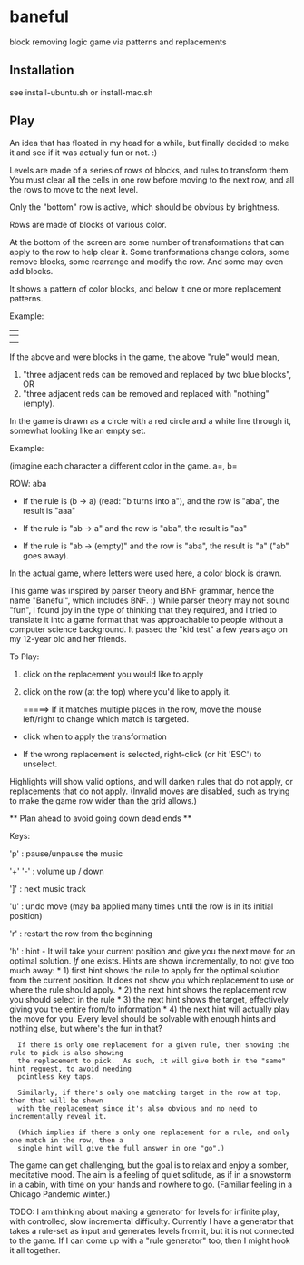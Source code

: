 # baneful
block removing logic game via patterns and replacements

Installation
------------
see install-ubuntu.sh or install-mac.sh


Play
----
An idea that has floated in my head for a while, but finally decided
to make it and see if it was actually fun or not.  :)


Levels are made of a series of rows of blocks, and rules to transform
them.  You must clear all the cells in one row before moving to the 
next row, and all the rows to move to the next level.

Only the "bottom" row is active, which should be obvious by brightness.

Rows are made of blocks of various color.

At the bottom of the screen are some number of transformations that
can apply to the row to help clear it.  Some tranformations change
colors, some remove blocks, some rearrange and modify the row.  And
some may even add blocks.

It shows a pattern of color blocks, and below it one or more replacement patterns.

Example:

| <RED><RED><RED> |
|-----------------|
| <BLUE><BLUE>    |
| <empty>         |

If the above <RED> and <BLUE> were blocks in the game, the above
"rule" would mean, 
1) "three adjacent reds can be removed and replaced by two blue blocks", OR
2) "three adjacent reds can be removed and replaced with "nothing" (empty).

In the game <Empty> is drawn as a circle with a red circle and a white
line through it, somewhat looking like an empty set.


Example:

(imagine each character a different color in the game.  a=<RED>, b=<BLUE>

ROW: aba

* If the rule is  (b -> a)  (read: "b turns into a"), and the row is "aba", the result is "aaa"

* If the rule is "ab -> a" and the row is "aba", the result is "aa"

* If the rule is "ab -> (empty)" and the row is "aba", the result is "a" ("ab" goes away).

In the actual game, where letters were used here, a color block is drawn.


This game was inspired by parser theory and BNF grammar, hence the
name "Baneful", which includes BNF.  :) While parser theory may not
sound "fun", I found joy in the type of thinking that they required,
and I tried to translate it into a game format that was approachable
to people without a computer science background.  It passed the "kid
test" a few years ago on my 12-year old and her friends.


To Play:

1) click on the replacement you would like to apply

2) click on the row (at the top) where you'd like to apply it.  

   =====> If it matches multiple places in the row, move the mouse
          left/right to change which match is targeted.

* click when to apply the transformation

* If the wrong replacement is selected, right-click (or hit 'ESC') to
unselect.


Highlights will show valid options, and will darken rules that do not
apply, or replacements that do not apply.  (Invalid moves are
disabled, such as trying to make the game row wider than the grid
allows.)

** Plan ahead to avoid going down dead ends **

Keys:

'p' : pause/unpause the music

'+' '-' : volume up / down

']' : next music track

'u' : undo move (may ba applied many times until the row is in its initial position)

'r' : restart the row from the beginning

'h' : hint - It will take your current position and give you the next move for an optimal solution.
      _If_ one exists.  Hints are shown incrementally, to not give too much away:
      * 1) first hint shows the rule to apply for the optimal solution from the current position.  It 
           does not show you which replacement to use or where the rule should apply.
      * 2) the next hint shows the replacement row you should select in the rule
      * 3) the next hint shows the target, effectively giving you the entire from/to information
      * 4) the next hint will actually play the move for you.  Every level
           should be solvable with enough hints and nothing else, but where's the
           fun in that?

      If there is only one replacement for a given rule, then showing the rule to pick is also showing
      the replacement to pick.  As such, it will give both in the "same" hint request, to avoid needing
      pointless key taps.

      Similarly, if there's only one matching target in the row at top, then that will be shown
      with the replacement since it's also obvious and no need to incrementally reveal it.

      (Which implies if there's only one replacement for a rule, and only one match in the row, then a
      single hint will give the full answer in one "go".)

The game can get challenging, but the goal is to relax and enjoy a
somber, meditative mood.  The aim is a feeling of quiet solitude, as
if in a snowstorm in a cabin, with time on your hands and nowhere to go.
(Familiar feeling in a Chicago Pandemic winter.)


TODO: I am thinking about making a generator for levels for infinite
play, with controlled, slow incremental difficulty.  Currently I have
a generator that takes a rule-set as input and generates levels from
it, but it is not connected to the game.  If I can come up with a
"rule generator" too, then I might hook it all together.
